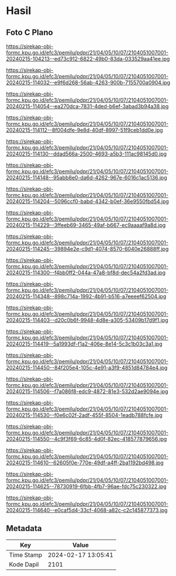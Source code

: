 # Hasil

## Foto C Plano

https://sirekap-obj-formc.kpu.go.id/efc3/pemilu/pdpr/21/04/05/10/07/2104051007001-20240215-104213--ed73c912-6822-49b0-83da-033529aa41ee.jpg

https://sirekap-obj-formc.kpu.go.id/efc3/pemilu/pdpr/21/04/05/10/07/2104051007001-20240215-114032--e9f6d268-56ab-4263-900b-7155700a0904.jpg

https://sirekap-obj-formc.kpu.go.id/efc3/pemilu/pdpr/21/04/05/10/07/2104051007001-20240215-114054--ea270dca-7831-4ded-b6ef-3abad3b94a38.jpg

https://sirekap-obj-formc.kpu.go.id/efc3/pemilu/pdpr/21/04/05/10/07/2104051007001-20240215-114112--8f004dfe-9e8d-40df-8997-51f9ceb1dd0e.jpg

https://sirekap-obj-formc.kpu.go.id/efc3/pemilu/pdpr/21/04/05/10/07/2104051007001-20240215-114130--ddad566a-2500-4693-a5b3-111ac98145d0.jpg

https://sirekap-obj-formc.kpu.go.id/efc3/pemilu/pdpr/21/04/05/10/07/2104051007001-20240215-114148--95abb8e0-da6d-4262-967e-6016c1ac5136.jpg

https://sirekap-obj-formc.kpu.go.id/efc3/pemilu/pdpr/21/04/05/10/07/2104051007001-20240215-114204--5096ccf0-babd-4342-b0ef-36e9550fbd54.jpg

https://sirekap-obj-formc.kpu.go.id/efc3/pemilu/pdpr/21/04/05/10/07/2104051007001-20240215-114229--3ffeeb69-3465-49af-b667-ec9aaaaf9a8d.jpg

https://sirekap-obj-formc.kpu.go.id/efc3/pemilu/pdpr/21/04/05/10/07/2104051007001-20240215-114245--39894e2e-c9d1-4074-8570-6040e26888ff.jpg

https://sirekap-obj-formc.kpu.go.id/efc3/pemilu/pdpr/21/04/05/10/07/2104051007001-20240215-114300--f4bb0ff2-044a-47a8-bf8d-dec54a2fd3ad.jpg

https://sirekap-obj-formc.kpu.go.id/efc3/pemilu/pdpr/21/04/05/10/07/2104051007001-20240215-114348--898c714a-1992-4b91-b516-a7eeeef62504.jpg

https://sirekap-obj-formc.kpu.go.id/efc3/pemilu/pdpr/21/04/05/10/07/2104051007001-20240215-114403--d20c0b6f-9948-4d8e-a305-53409b17d9f1.jpg

https://sirekap-obj-formc.kpu.go.id/efc3/pemilu/pdpr/21/04/05/10/07/2104051007001-20240215-114419--5a1993df-f1a2-406e-8e14-5c3c1b03c3a1.jpg

https://sirekap-obj-formc.kpu.go.id/efc3/pemilu/pdpr/21/04/05/10/07/2104051007001-20240215-114450--84f205e4-105c-4e91-a3f9-4851d84784e4.jpg

https://sirekap-obj-formc.kpu.go.id/efc3/pemilu/pdpr/21/04/05/10/07/2104051007001-20240215-114506--f7a086f8-edc9-4872-81e3-532d2ae9094e.jpg

https://sirekap-obj-formc.kpu.go.id/efc3/pemilu/pdpr/21/04/05/10/07/2104051007001-20240215-114530--f0e6c02f-2adf-455f-8504-1eadb788fcfe.jpg

https://sirekap-obj-formc.kpu.go.id/efc3/pemilu/pdpr/21/04/05/10/07/2104051007001-20240215-114550--4c9f3f69-6c85-4d0f-82ec-418577879656.jpg

https://sirekap-obj-formc.kpu.go.id/efc3/pemilu/pdpr/21/04/05/10/07/2104051007001-20240215-114610--62605f0e-770e-49df-a4ff-2ba1192bd498.jpg

https://sirekap-obj-formc.kpu.go.id/efc3/pemilu/pdpr/21/04/05/10/07/2104051007001-20240215-114625--78730919-6fbb-4fb7-96ae-fdc75c230322.jpg

https://sirekap-obj-formc.kpu.go.id/efc3/pemilu/pdpr/21/04/05/10/07/2104051007001-20240215-114640--e0caf5d4-33cf-4068-a82c-c2c145877373.jpg


## Metadata

| Key        | Value               |
| ---------- | ------------------- |
| Time Stamp | 2024-02-17 13:05:41 |
| Kode Dapil | 2101                |



